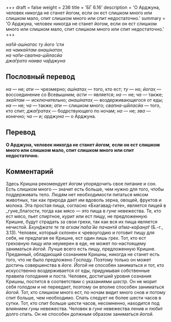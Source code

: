 +++
draft = false
weight = 236
title = 'БГ 6.16'
description = 'О Арджуна, человек никогда не станет йогом, если он ест слишком много или слишком мало, спит слишком много или спит недостаточно.'
summary = 'О Арджуна, человек никогда не станет йогом, если он ест слишком много или слишком мало, спит слишком много или спит недостаточно.'
+++

_на̄тй-аш́натас ту його ’сти  
на чаика̄нтам анаш́натах̣  
на ча̄ти-свапна-ш́ӣласйа  
джа̄грато наива ча̄рджуна_

## Пословный перевод

_на_ — не; _ати_ — чрезмерно; _аш́натах̣_ — того, кто ест; _ту_ — но; _йогах̣_ — воссоединение со Всевышним; _асти_ — является; _на_ — не; _ча_ — также; _эка̄нтам_ — исключительно; _анаш́натах̣_ — воздерживающегося от еды; _на_ — не; _ча_ — также; _ати_ — слишком много; _свапна_\-_ш́ӣласйа_ — того, кто спит; _джа̄гратах̣_ — бодрствующего по ночам; _на_ — не; _эва_ — конечно; _ча_ — и; _арджуна_ — о Арджуна.

## Перевод

**О Арджуна, человек никогда не станет _йогом,_ если он ест слишком много или слишком мало, спит слишком много или спит недостаточно.**

## Комментарий

Здесь Кришна рекомендует _йогам_ упорядочить свое питание и сон. Есть слишком много — значит есть больше, чем нужно для того, чтобы поддерживать тело. Людям нет необходимости питаться мясом животных, так как природа дает им вдоволь зерна, овощей, фруктов и молока. Эта простая пища, согласно «Бхагавад-гите», является пищей в _гуне_благости, тогда как мясо — это пища в _гуне_ невежества. Те, кто ест мясо, пьет спиртное, курит или ест пищу, не предложенную Кришне, будут страдать за свои грехи, так как вся их пища является нечистой. _Бхун̃джате те тв агхам̇ па̄па̄ йе пачантй а̄тма-ка̄ран̣а̄т_ (Б.-г., 3.13). Человек, который склонен к чревоугодию и готовит пищу для себя, не предлагая ее Кришне, ест один лишь грех. Тот, кто ест греховную пищу или неумерен в еде, не может по-настоящему заниматься _йогой._ Лучше всего есть пищу, предложенную Кришне. Преданный, обладающий сознанием Кришны, никогда не станет есть того, что не было предложено Господу. Поэтому только он может достичь совершенства в _йоге._ _Йогой_ не способен заниматься и тот, кто искусственно воздерживается от еды, придумывая собственные правила голодания и поста. Человек, достигший уровня сознания Кришны, постится в соответствии с указаниями _шастр._ Он не морит себя голодом и не переедает, поэтому он вполне способен заниматься _йогой._ Тот, кто слишком много ест, по ночам видит много снов и потому спит больше, чем необходимо. Спать следует не более шести часов в сутки. Тот, кто спит больше шести часов, несомненно, находится под влиянием _гуны_ невежества. Человек в _гуне_ невежества ленив и любит долго спать. Он не способен должным образом заниматься _йогой._
